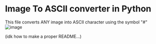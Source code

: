 # Image To ASCII converter in Python

This file converts ANY image into ASCII character using the symbol "#"
![image](https://github.com/user-attachments/assets/8e2e2a4e-9882-461f-bf04-5fce010b9812)

(idk how to make a proper README...)

